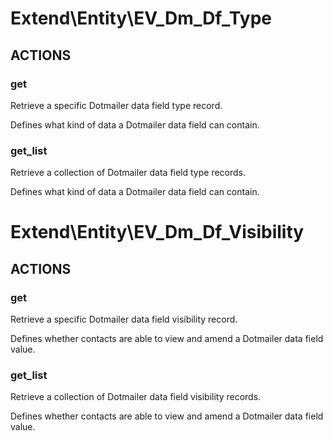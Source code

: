 # Extend\Entity\EV_Dm_Df_Type

## ACTIONS

### get

Retrieve a specific Dotmailer data field type record.

Defines what kind of data a Dotmailer data field can contain.

### get_list

Retrieve a collection of Dotmailer data field type records.

Defines what kind of data a Dotmailer data field can contain.


# Extend\Entity\EV_Dm_Df_Visibility

## ACTIONS

### get

Retrieve a specific Dotmailer data field visibility record.

Defines whether contacts are able to view and amend a Dotmailer data field value.

### get_list

Retrieve a collection of Dotmailer data field visibility records.

Defines whether contacts are able to view and amend a Dotmailer data field value.
